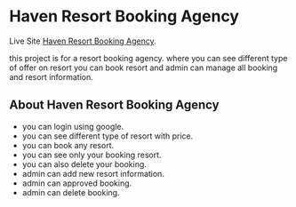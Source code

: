 # Haven Resort Booking Agency

Live Site [Haven Resort Booking Agency](https://epic-resort-booking-agency.web.app/).

this project is for a resort booking agency. where you can see different type of offer on resort you can book resort and admin can manage all booking and resort information.

## About Haven Resort Booking Agency

- you can login using google.
- you can see different type of resort with price.
- you can book any resort.
- you can see only your booking resort.
- you can also delete your booking.
- admin can add new resort information.
- admin can approved booking.
- admin can delete booking.
